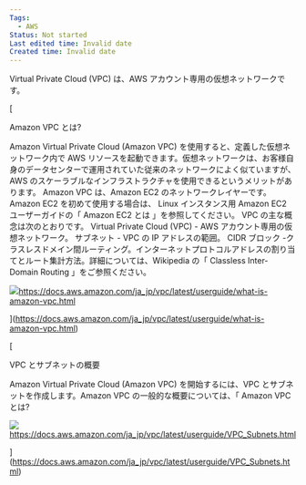 ```yaml
---
Tags:
  - AWS
Status: Not started
Last edited time: Invalid date
Created time: Invalid date
---
```

Virtual Private Cloud (VPC) は、AWS アカウント専用の仮想ネットワークです。

[

Amazon VPC とは?

Amazon Virtual Private Cloud (Amazon VPC) を使用すると、定義した仮想ネットワーク内で AWS リソースを起動できます。仮想ネットワークは、お客様自身のデータセンターで運用されていた従来のネットワークによく似ていますが、 AWS のスケーラブルなインフラストラクチャを使用できるというメリットがあります。 Amazon VPC は、Amazon EC2 のネットワークレイヤーです。Amazon EC2 を初めて使用する場合は、 Linux インスタンス用 Amazon EC2 ユーザーガイドの「 Amazon EC2 とは 」を参照してください。 VPC の主な概念は次のとおりです。 Virtual Private Cloud (VPC) - AWS アカウント専用の仮想ネットワーク。 サブネット - VPC の IP アドレスの範囲。 CIDR ブロック -クラスレスドメイン間ルーティング。インターネットプロトコルアドレスの割り当てとルート集計方法。詳細については、Wikipedia の「 Classless Inter-Domain Routing 」をご参照ください。

![](https://docs.aws.amazon.com/assets/images/favicon.ico)https://docs.aws.amazon.com/ja_jp/vpc/latest/userguide/what-is-amazon-vpc.html



](https://docs.aws.amazon.com/ja_jp/vpc/latest/userguide/what-is-amazon-vpc.html)

[

VPC とサブネットの概要

Amazon Virtual Private Cloud (Amazon VPC) を開始するには、VPC とサブネットを作成します。Amazon VPC の一般的な概要については、「 Amazon VPC とは?

![](https://docs.aws.amazon.com/assets/images/favicon.ico)https://docs.aws.amazon.com/ja_jp/vpc/latest/userguide/VPC_Subnets.html



](https://docs.aws.amazon.com/ja_jp/vpc/latest/userguide/VPC_Subnets.html)